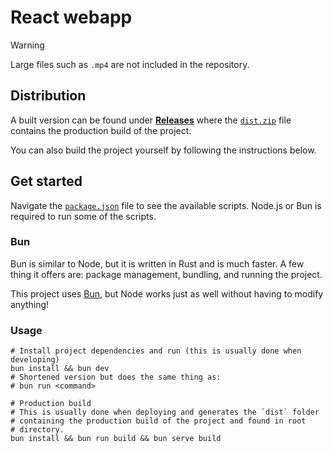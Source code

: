 # React webapp

> [!WARNING]
> Large files such as `.mp4` are not included in the repository.

## Distribution

A built version can be found under [**Releases**](https://github.com/samme90s/anewlevel/releases)
where the [`dist.zip`](https://github.com/samme90s/anewlevel/releases/download/v.0.1.0/dist.zip)
file contains the production build of the project.

You can also build the project yourself by following the instructions below.

## Get started

Navigate the [`package.json`](./package.json) file to see the available scripts.
Node.js or Bun is required to run some of the scripts.

### Bun

Bun is similar to Node, but it is written in Rust and is much faster.
A few thing it offers are: package management, bundling, and running
the project.

This project uses [Bun](https://bun.sh/), but Node works just as well
without having to modify anything!

### Usage

```shell
# Install project dependencies and run (this is usually done when developing)
bun install && bun dev
# Shortened version but does the same thing as:
# bun run <command>
```

```shell
# Production build
# This is usually done when deploying and generates the `dist` folder
# containing the production build of the project and found in root
# directory.
bun install && bun run build && bun serve build
```
